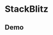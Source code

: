# StackBlitz

## Demo

<StackBlitz id="vuepress-theme-hope" />

<StackBlitz id="vuepress-theme-hope" hideExplorer hideNavigation hideDevtools />
